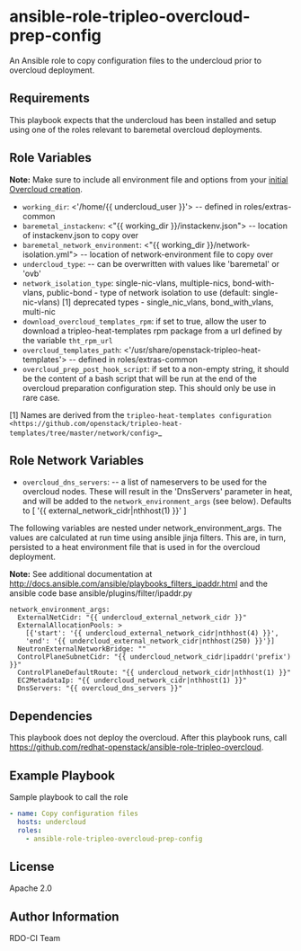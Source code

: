 ansible-role-tripleo-overcloud-prep-config
==========================================

An Ansible role to copy configuration files to the undercloud prior to
overcloud deployment.

Requirements
------------

This  playbook expects that the undercloud has been installed and setup using
one of the roles relevant to baremetal overcloud deployments.

Role Variables
--------------

**Note:** Make sure to include all environment file and options from your
[initial Overcloud creation](https://access.redhat.com/documentation/en-US/Red_Hat_Enterprise_Linux_OpenStack_Platform/7/html/Director_Installation_and_Usage/sect-Scaling_the_Overcloud.html).

- `working_dir`: <'/home/{{ undercloud_user }}'> -- defined in roles/extras-common
- `baremetal_instackenv`: <"{{ working_dir }}/instackenv.json"> -- location of
  instackenv.json to copy over
- `baremetal_network_environment`: <"{{ working_dir }}/network-isolation.yml">
  -- location of network-environment file to copy over
- `undercloud_type`: <virtual> -- can be overwritten with values like
  'baremetal' or 'ovb'
- `network_isolation_type`: single-nic-vlans, multiple-nics, bond-with-vlans, public-bond -
  type of network isolation to use (default: single-nic-vlans) [1]
  deprecated types - single_nic_vlans, bond_with_vlans, multi-nic
- `download_overcloud_templates_rpm`: if set to true, allow the user to
  download a tripleo-heat-templates rpm package from a url defined by the
  variable `tht_rpm_url`
- `overcloud_templates_path`: <'/usr/share/openstack-tripleo-heat-templates'> --
  defined in roles/extras-common
- `overcloud_prep_post_hook_script`: if set to a non-empty string, it should be the content
  of a bash script that will be run at the end of the overcloud preparation configuration step.
  This should only be use in rare case.

[1] Names are derived from the `tripleo-heat-templates configuration <https://github.com/openstack/tripleo-heat-templates/tree/master/network/config>`_

Role Network Variables
----------------------
- `overcloud_dns_servers`: -- a list of nameservers to be used for the
  overcloud nodes. These will result in the 'DnsServers' parameter in heat, and
  will be added to the `network_environment_args` (see below). Defaults to
  [ '{{ external_network_cidr|nthhost(1) }}' ]

The following variables are nested under network_environment_args.  The values
are calculated at run time using ansible jinja filters. This are, in turn,
persisted to a heat environment file that is used in for the overcloud
deployment.

**Note:** See additional documentation at http://docs.ansible.com/ansible/playbooks_filters_ipaddr.html and
the ansible code base ansible/plugins/filter/ipaddr.py

```
network_environment_args:
  ExternalNetCidr: "{{ undercloud_external_network_cidr }}"
  ExternalAllocationPools: >
    [{'start': '{{ undercloud_external_network_cidr|nthhost(4) }}',
    'end': '{{ undercloud_external_network_cidr|nthhost(250) }}'}]
  NeutronExternalNetworkBridge: ""
  ControlPlaneSubnetCidr: "{{ undercloud_network_cidr|ipaddr('prefix') }}"
  ControlPlaneDefaultRoute: "{{ undercloud_network_cidr|nthhost(1) }}"
  EC2MetadataIp: "{{ undercloud_network_cidr|nthhost(1) }}"
  DnsServers: "{{ overcloud_dns_servers }}"

```

Dependencies
------------

This playbook does not deploy the overcloud. After this playbook runs, call
https://github.com/redhat-openstack/ansible-role-tripleo-overcloud.

Example Playbook
----------------

Sample playbook to call the role

```yaml
- name: Copy configuration files
  hosts: undercloud
  roles:
    - ansible-role-tripleo-overcloud-prep-config
```

License
-------

Apache 2.0

Author Information
------------------

RDO-CI Team
